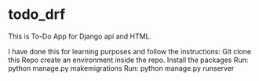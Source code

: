 # todo_drf
This is To-Do App for Django api and HTML. 

I have done this for learning purposes and follow the instructions:
Git clone this Repo
create an environment inside the repo.
Install the packages
Run: python manage.py makemigrations
Run: python manage.py runserver
